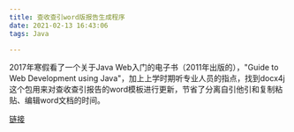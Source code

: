 ```yaml
---
title: 查收查引word版报告生成程序
date: 2021-02-13 16:43:06
tags: Java

---
```


2017年寒假看了一个关于Java Web入门的电子书（2011年出版的），"Guide to Web Development using  Java"，加上上学时期听专业人员的指点，找到docx4j这个包用来对查收查引报告的word模板进行更新，节省了分离自引他引和复制粘贴、编辑word文档的时间。

[链接](https://github.com/therainmustfall/docx4j_4_SCIE_citation_data_auto_report)